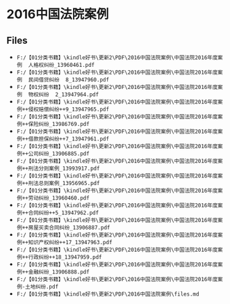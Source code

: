 # 2016中国法院案例

## Files

- `F:/【01分类书籍】\kindle好书\更新2\PDF\2016中国法院案例\中国法院2016年度案例  人格权纠纷_13960461.pdf`
- `F:/【01分类书籍】\kindle好书\更新2\PDF\2016中国法院案例\中国法院2016年度案例  民间借贷纠纷  8_13947960.pdf`
- `F:/【01分类书籍】\kindle好书\更新2\PDF\2016中国法院案例\中国法院2016年度案例  物权纠纷  2_13947964.pdf`
- `F:/【01分类书籍】\kindle好书\更新2\PDF\2016中国法院案例\中国法院2016年度案例++侵权赔偿纠纷++9_13947965.pdf`
- `F:/【01分类书籍】\kindle好书\更新2\PDF\2016中国法院案例\中国法院2016年度案例++保险纠纷_13986769.pdf`
- `F:/【01分类书籍】\kindle好书\更新2\PDF\2016中国法院案例\中国法院2016年度案例++借款担保纠纷++7_13947961.pdf`
- `F:/【01分类书籍】\kindle好书\更新2\PDF\2016中国法院案例\中国法院2016年度案例++公司纠纷_13906885.pdf`
- `F:/【01分类书籍】\kindle好书\更新2\PDF\2016中国法院案例\中国法院2016年度案例++刑法分则案例_13993917.pdf`
- `F:/【01分类书籍】\kindle好书\更新2\PDF\2016中国法院案例\中国法院2016年度案例++刑法总则案例_13956965.pdf`
- `F:/【01分类书籍】\kindle好书\更新2\PDF\2016中国法院案例\中国法院2016年度案例++劳动纠纷_13960460.pdf`
- `F:/【01分类书籍】\kindle好书\更新2\PDF\2016中国法院案例\中国法院2016年度案例++合同纠纷++5_13947962.pdf`
- `F:/【01分类书籍】\kindle好书\更新2\PDF\2016中国法院案例\中国法院2016年度案例++房屋买卖合同纠纷_13906887.pdf`
- `F:/【01分类书籍】\kindle好书\更新2\PDF\2016中国法院案例\中国法院2016年度案例++知识产权纠纷++17_13947963.pdf`
- `F:/【01分类书籍】\kindle好书\更新2\PDF\2016中国法院案例\中国法院2016年度案例++行政纠纷++18_13947959.pdf`
- `F:/【01分类书籍】\kindle好书\更新2\PDF\2016中国法院案例\中国法院2016年度案例++金融纠纷_13906888.pdf`
- `F:/【01分类书籍】\kindle好书\更新2\PDF\2016中国法院案例\中国法院2016年度案例-土地纠纷.pdf`
- `F:/【01分类书籍】\kindle好书\更新2\PDF\2016中国法院案例\files.md`
